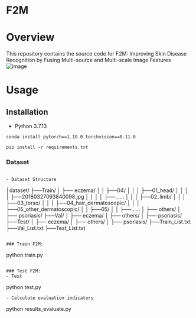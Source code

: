# F2M

# Overview
This repository contains the source code for F2M: Improving Skin Disease Recognition by Fusing Multi-source and Multi-scale Image Features
![image](https://github.com/Wang-XingYi/RejoinViG/blob/main/Images/network.jpg)

# Usage

## Installation 
- Python 3.7.13
```
conda install pytorch==1.10.0 torchvision==0.11.0
```
```
pip install -r requirements.txt
```
### Dataset
```

- Dataset Structure
```
│dataset/
├──Train/
│  ├── eczema/
│  │   ├──04/
│  │   │  ├──01_head/
│  │   │  │  ├──20180327093840098.jpg
│  │   │  │  ├──......
│  │   │  ├──02_limb/
│  │   │  ├──03_torso/
│  │   │  ├──04_hair_dermatoscopic/
│  │   │  ├──05_other_dermatoscopic/
│  │   ├──05/
│  │   ├──......
│  ├── others/
│  ├── psoriasis/
├──Val/
│  ├── eczema/
│  ├── others/
│  ├── psoriasis/
├──Test/
│  ├── eczema/
│  ├── others/
│  ├── psoriasis/
├──Train_List.txt
├──Val_List.txt
├──Test_List.txt
```

### Train F2M:
```
python train.py
```

### Test F2M:
- Test
```
python test.py
```
- Calculate evaluation indicators
```
python results_evaluate.py
```

